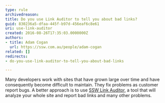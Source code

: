 ```yaml
---
type: rule
archivedreason: 
title: Do you use Link Auditor to tell you about bad links?
guid: 830236a5-dfaa-445f-b97d-456eaf6c8e61
uri: use-link-auditor
created: 2016-08-26T17:35:03.0000000Z
authors:
- title: Adam Cogan
  url: https://ssw.com.au/people/adam-cogan
related: []
redirects:
- do-you-use-link-auditor-to-tell-you-about-bad-links

---
```



Many developers work with sites that have grown large over time and have consequently become difficult to maintain. They fix problems as customer report bugs. A better approach is to use <a href="https&#58;//sswlinkauditor.com/" target="_blank">SSW Link Auditor​</a>, a tool&#160;that will analyze your whole site and report bad links and many other&#160;problems.&#160;<br>
<br><excerpt class='endintro'></excerpt><br>



